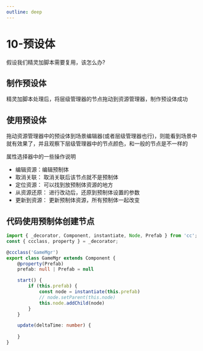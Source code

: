 ```yaml
---
outline: deep
---
```


# 10-预设体

假设我们精灵加脚本需要复用，该怎么办?

## 制作预设体

精灵加脚本处理后，将层级管理器的节点拖动到资源管理器，制作预设体成功

## 使用预设体

拖动资源管理器中的预设体到场景编辑器(或者层级管理器也行)，则能看到场景中就有效果了，并且观察下层级管理器中的节点颜色，和一般的节点是不一样的

属性选择器中的一些操作说明

- 编辑资源：编辑预制体
- 取消关联： 取消关联后该节点就不是预制体
- 定位资源： 可以找到放预制体资源的地方
- 从资源还原： 进行改动后，还原到预制体设置的参数
- 更新到资源： 更新预制体资源，所有预制体一起改变

## 代码使用预制体创建节点

```ts
import { _decorator, Component, instantiate, Node, Prefab } from 'cc';
const { ccclass, property } = _decorator;

@ccclass('GameMgr')
export class GameMgr extends Component {
    @property(Prefab)
    prefab: null | Prefab = null

    start() {
        if (this.prefab) {
            const node = instantiate(this.prefab)
            // node.setParent(this.node)
            this.node.addChild(node)
        }
    }

    update(deltaTime: number) {
        
    }
}
```